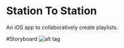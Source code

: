 # Station To Station
An iOS app to collaboratively create playlists.

#Storyboard
![alt tag](https://cloud.githubusercontent.com/assets/1864014/8100547/4f5df644-0fc2-11e5-9e52-5923ff50c898.png)
